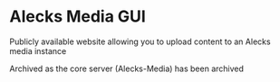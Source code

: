 # Alecks Media GUI
Publicly available website allowing you to upload content to an Alecks media instance

Archived as the core server (Alecks-Media) has been archived

